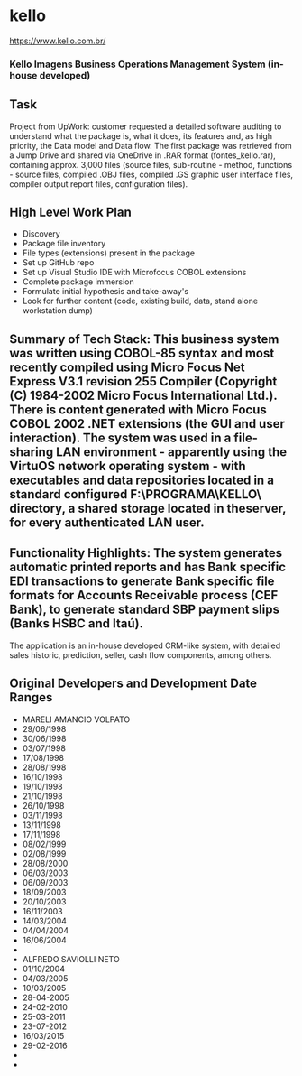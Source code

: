 # kello

https://www.kello.com.br/
### Kello Imagens Business Operations Management System (in-house developed)

## Task

Project from UpWork: customer requested a detailed software auditing to understand what the package is, what it does, its features and, as high priority, the Data model and Data flow. 
The first package was retrieved from a Jump Drive and shared via OneDrive in .RAR format (fontes_kello.rar), containing approx. 3,000 files (source files, sub-routine - method, functions - source files, compiled .OBJ files, compiled .GS graphic user interface files, compiler output report files, configuration files).

## High Level Work Plan

  - Discovery
  - Package file inventory
  - File types (extensions) present in the package
  - Set up GitHub repo
  - Set up Visual Studio IDE with Microfocus COBOL extensions
  - Complete package immersion
  - Formulate initial hypothesis and take-away's
  - Look for further content (code, existing build, data, stand alone workstation dump)

## Summary of Tech Stack: This business system was written using COBOL-85 syntax and most recently compiled using Micro Focus Net Express V3.1 revision 255 Compiler (Copyright (C) 1984-2002 Micro Focus International Ltd.). There is content generated with Micro Focus COBOL 2002 .NET extensions (the GUI and user interaction). The system was used in a file-sharing LAN environment - apparently using the VirtuOS network operating system - with executables and data repositories located in a standard configured F:\PROGRAMA\KELLO\ directory, a shared storage located in theserver, for every authenticated LAN user.

## Functionality Highlights: The system generates automatic printed reports and has Bank specific EDI transactions to generate Bank specific file formats for Accounts Receivable process (CEF Bank), to generate standard SBP payment slips (Banks HSBC and Itaú). 
The application is an in-house developed CRM-like system, with detailed sales historic, prediction, seller, cash flow components, among others. 

## Original Developers and Development Date Ranges

  - MARELI AMANCIO VOLPATO 
  -   29/06/1998
  -   30/06/1998
  -   03/07/1998
  -   17/08/1998
  -   28/08/1998
  -   16/10/1998
  -   19/10/1998
  -   21/10/1998
  -   26/10/1998
  -   03/11/1998
  -   13/11/1998
  -   17/11/1998
  -   08/02/1999
  -   02/08/1999
  -   28/08/2000
  -   06/03/2003
  -   06/09/2003      
  -   18/09/2003
  -   20/10/2003
  -   16/11/2003
  -   14/03/2004
  -   04/04/2004
  -   16/06/2004
  -   
  - ALFREDO SAVIOLLI NETO
  -   01/10/2004
  -   04/03/2005
  -   10/03/2005
  -   28-04-2005
  -   24-02-2010
  -   25-03-2011
  -   23-07-2012
  -   16/03/2015
  -   29-02-2016
  - 
  -   



  

